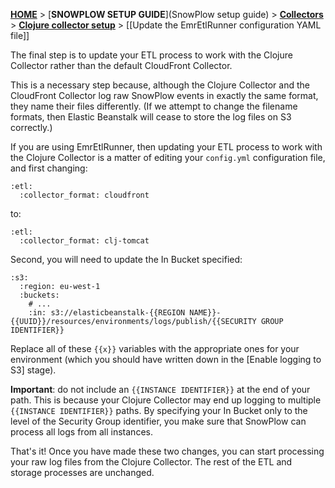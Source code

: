 [**HOME**](Home) > [**SNOWPLOW SETUP GUIDE**](SnowPlow setup guide) > [**Collectors**](choosing-a-collector) > [**Clojure collector setup**](setting-up-the-clojure-collector) > [[Update the EmrEtlRunner configuration YAML file]]

The final step is to update your ETL process to work with the Clojure Collector rather than the default CloudFront Collector.

This is a necessary step because, although the Clojure Collector and the CloudFront Collector log raw SnowPlow events in exactly the same format, they name their files differently. (If we attempt to change the filename formats, then Elastic Beanstalk will cease to store the log files on S3 correctly.)

If you are using EmrEtlRunner, then updating your ETL process to work with the Clojure Collector is a matter of editing your `config.yml` configuration file, and first changing:

    :etl:
      :collector_format: cloudfront

to:

    :etl:
      :collector_format: clj-tomcat

Second, you will need to update the In Bucket specified:

    :s3:
      :region: eu-west-1
      :buckets:
        # ...
        :in: s3://elasticbeanstalk-{{REGION NAME}}-{{UUID}}/resources/environments/logs/publish/{{SECURITY GROUP IDENTIFIER}}

Replace all of these `{{x}}` variables with the appropriate ones for your environment (which you should have written down in the [Enable logging to S3] stage).

**Important**: do not include an `{{INSTANCE IDENTIFIER}}` at the end of your path. This is because your Clojure Collector may end up logging to multiple `{{INSTANCE IDENTIFIER}}` paths. By specifying your In Bucket only to the level of the Security Group identifier, you make sure that SnowPlow can process all logs from all instances.

That's it! Once you have made these two changes, you can start processing your raw log files from the Clojure Collector. The rest of the ETL and storage processes are unchanged.